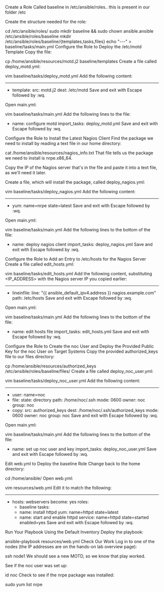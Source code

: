 Create a Role Called baseline in /etc/ansible/roles.. this is present in our folder /etc

Create the structure needed for the role:

cd /etc/ansible/roles/
sudo mkdir baseline && sudo chown ansible.ansible /etc/ansible/roles/baseline
mkdir /etc/ansible/roles/baseline/{templates,tasks,files}
echo "---" > baseline/tasks/main.yml
Configure the Role to Deploy the /etc/motd Template
Copy the file:

cp /home/ansible/resources/motd.j2 baseline/templates
Create a file called deploy_motd.yml:

vim baseline/tasks/deploy_motd.yml
Add the following content:

---
- template:
    src: motd.j2
    dest: /etc/motd
Save and exit with Escape followed by :wq.

Open main.yml:

vim baseline/tasks/main.yml
Add the following lines to the file:

- name: configure motd
  import_tasks: deploy_motd.yml
Save and exit with Escape followed by :wq.

Configure the Role to Install the Latest Nagios Client
Find the package we need to install by reading a text file in our home directory:

cat /home/ansible/resources/nagios_info.txt
That file tells us the package we need to install is nrpe.x86_64.

Copy the IP of the Nagios server that's in the file and paste it into a text file, as we'll need it later.

Create a file, which will install the package, called deploy_nagios.yml:

vim baseline/tasks/deploy_nagios.yml
Add the following content:

---
- yum: name=nrpe state=latest
Save and exit with Escape followed by :wq.

Open main.yml:

vim baseline/tasks/main.yml
Add the following lines to the bottom of the file:

- name: deploy nagios client
  import_tasks: deploy_nagios.yml
Save and exit with Escape followed by :wq.

Configure the Role to Add an Entry to /etc/hosts for the Nagios Server
Create a file called edit_hosts.yml:

vim baseline/tasks/edit_hosts.yml
Add the following content, substituting <IP_ADDRESS> with the Nagios server IP you copied earlier:

---
- lineinfile:
    line: "{{ ansible_default_ipv4.address }} nagios.example.com" 
    path: /etc/hosts
Save and exit with Escape followed by :wq.

Open main.yml:

vim  baseline/tasks/main.yml
Add the following lines to the bottom of the file:

- name: edit hosts file
  import_tasks: edit_hosts.yml
Save and exit with Escape followed by :wq.

Configure the Role to Create the noc User and Deploy the Provided Public Key for the noc User on Target Systems
Copy the provided authorized_keys file to our files directory:

cp /home/ansible/resources/authorized_keys /etc/ansible/roles/baseline/files/
Create a file called deploy_noc_user.yml:

vim baseline/tasks/deploy_noc_user.yml
Add the following content:

---
- user: name=noc
- file:
     state: directory
     path: /home/noc/.ssh
     mode: 0600
     owner: noc
     group: noc
- copy:
     src: authorized_keys
     dest: /home/noc/.ssh/authorized_keys
     mode: 0600
     owner: noc
     group: noc
Save and exit with Escape followed by :wq.

Open main.yml:

vim baseline/tasks/main.yml
Add the following lines to the bottom of the file:

- name: set up noc user and key
  import_tasks: deploy_noc_user.yml
Save and exit with Escape followed by :wq.

Edit web.yml to Deploy the baseline Role
Change back to the home directory:

cd /home/ansible/
Open web.yml:

vim resources/web.yml
Edit it to match the following:

---
- hosts: webservers
  become: yes
  roles:
    - baseline
  tasks:
    - name: install httpd
      yum: name=httpd state=latest
    - name: start and enable httpd
      service: name=httpd state=started enabled=yes
Save and exit with Escape followed by :wq.

Run Your Playbook Using the Default Inventory
Deploy the playbook:

ansible-playbook resources/web.yml
Check Our Work
Log in to one of the nodes (the IP addresses are on the hands-on lab overview page):

ssh node1
We should see a new MOTD, so we know that play worked.

See if the noc user was set up:

id noc
Check to see if the nrpe package was installed:

sudo yum list nrpe


